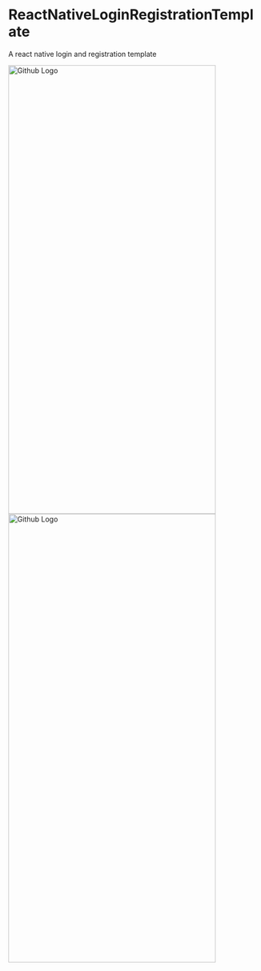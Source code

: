 # ReactNativeLoginRegistrationTemplate
A react native login and registration template


<div>
<img src="https://github.com/abidanjum2019/ReactNativeLoginRegistrationTemplate/blob/master/login.png" width="414" height="896" title="Github Logo">

<img src="https://github.com/abidanjum2019/ReactNativeLoginRegistrationTemplate/blob/master/registration.png" width="414" height="896" title="Github Logo">
</div>
